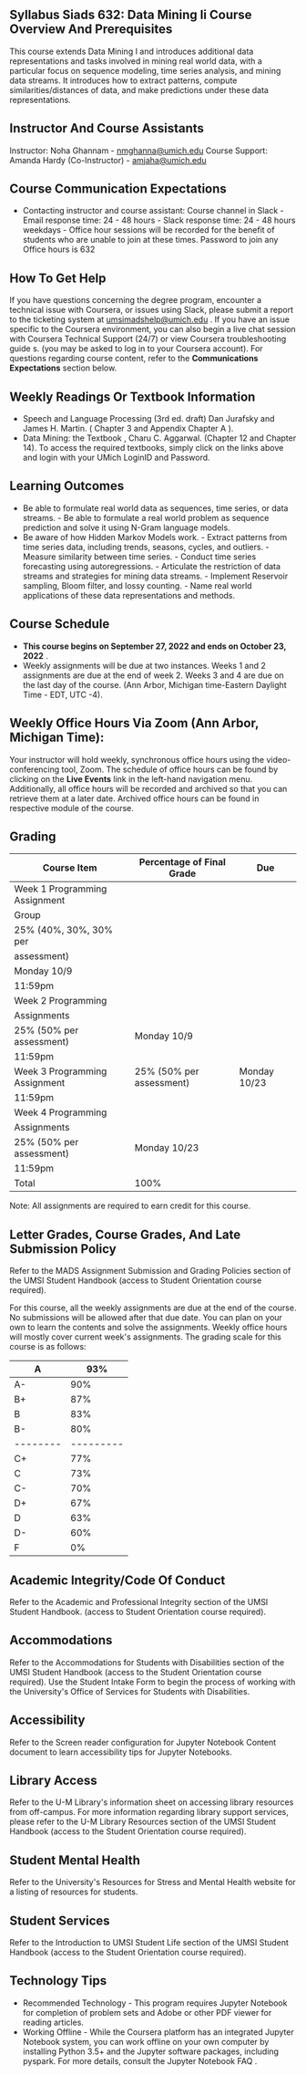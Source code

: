 ## Syllabus Siads 632: Data Mining Ii Course Overview And Prerequisites

This course extends Data Mining I and introduces additional data representations and tasks involved in mining real world data, with a particular focus on sequence modeling, time series analysis, and mining data streams. It introduces how to extract patterns, compute similarities/distances of data, and make predictions under these data representations.

## Instructor And Course Assistants

Instructor: Noha Ghannam - nmghanna@umich.edu Course Support: Amanda Hardy (Co-Instructor) - amjaha@umich.edu

## Course Communication Expectations

- Contacting instructor and course assistant: Course channel in Slack - Email response time: 24 - 48 hours - Slack response time: 24 - 48 hours weekdays - Office hour sessions will be recorded for the benefit of students who are unable to join at
  these times. Password to join any Office hours is 632

## How To Get Help

If you have questions concerning the degree program, encounter a technical issue with Coursera, or issues using Slack, please submit a report to the ticketing system at umsimadshelp@umich.edu . If you have an issue specific to the Coursera environment, you can also begin a live chat session with Coursera Technical Support (24/7) or view Coursera troubleshooting guide s. (you may be asked to log in to your Coursera account). For questions regarding course content, refer to the **Communications Expectations** section below.

## Weekly Readings Or Textbook Information

- Speech and Language Processing (3rd ed. draft) Dan Jurafsky and James H. Martin. (
  Chapter 3 and Appendix Chapter A ).
- Data Mining: the Textbook , Charu C. Aggarwal. (Chapter 12 and Chapter 14).
  To access the required textbooks, simply click on the links above and login with your UMich LoginID and Password.

## Learning Outcomes

- Be able to formulate real world data as sequences, time series, or data streams. - Be able to formulate a real world problem as sequence prediction and solve it using
  N-Gram language models.
- Be aware of how Hidden Markov Models work. - Extract patterns from time series data, including trends, seasons, cycles, and outliers. - Measure similarity between time series. - Conduct time series forecasting using autoregressions. - Articulate the restriction of data streams and strategies for mining data streams. - Implement Reservoir sampling, Bloom filter, and lossy counting. - Name real world applications of these data representations and methods.

## Course Schedule

- **This course begins on September 27, 2022 and ends on October 23, 2022** .
- Weekly assignments will be due at two instances. Weeks 1 and 2 assignments are due
  at the end of week 2. Weeks 3 and 4 are due on the last day of the course. (Ann Arbor,
  Michigan time-Eastern Daylight Time - EDT, UTC -4).

## Weekly Office Hours Via Zoom (Ann Arbor, Michigan Time):

Your instructor will hold weekly, synchronous office hours using the video-conferencing tool, Zoom. The schedule of office hours can be found by clicking on the **Live Events** link in the left-hand navigation menu. Additionally, all office hours will be recorded and archived so that you can retrieve them at a later date. Archived office hours can be found in respective module of the course.

## Grading

| Course Item                   | Percentage of Final Grade | Due          |
| ----------------------------- | ------------------------- | ------------ |
| Week 1 Programming Assignment |                           |              |
| Group                         |                           |              |
| 25% (40%, 30%, 30% per        |                           |              |
| assessment)                   |                           |              |
| Monday 10/9                   |                           |              |
| 11:59pm                       |                           |              |
| Week 2 Programming            |                           |              |
| Assignments                   |                           |              |
| 25% (50% per assessment)      | Monday 10/9               |              |
| 11:59pm                       |                           |              |
| Week 3 Programming Assignment | 25% (50% per assessment)  | Monday 10/23 |
| 11:59pm                       |                           |              |
| Week 4 Programming            |                           |              |
| Assignments                   |                           |              |
| 25% (50% per assessment)      | Monday 10/23              |              |
| 11:59pm                       |                           |              |
| Total                         | 100%                      |              |

Note: All assignments are required to earn credit for this course.

## Letter Grades, Course Grades, And Late Submission Policy

Refer to the MADS Assignment Submission and Grading Policies section of the UMSI Student Handbook (access to Student Orientation course required).

For this course, all the weekly assignments are due at the end of the course. No submissions will be allowed after that due date. You can plan on your own to learn the contents and solve the assignments. Weekly office hours will mostly cover current week's assignments. The grading scale for this course is as follows:

| A        | 93%       |
| -------- | --------- |
| A-       | 90%       |
| B+       | 87%       |
| B        | 83%       |
| B-       | 80%       |
| -------- | --------- |
| C+       | 77%       |
| C        | 73%       |
| C-       | 70%       |
| D+       | 67%       |
| D        | 63%       |
| D-       | 60%       |
| F        | 0%        |

## Academic Integrity/Code Of Conduct

Refer to the Academic and Professional Integrity section of the UMSI Student Handbook. (access to Student Orientation course required).

## Accommodations

Refer to the Accommodations for Students with Disabilities section of the UMSI Student Handbook (access to the Student Orientation course required). Use the Student Intake Form to begin the process of working with the University's Office of Services for Students with Disabilities.

## Accessibility

Refer to the Screen reader configuration for Jupyter Notebook Content document to learn accessibility tips for Jupyter Notebooks.

## Library Access

Refer to the U-M Library's information sheet on accessing library resources from off-campus. For more information regarding library support services, please refer to the U-M Library Resources section of the UMSI Student Handbook (access to the Student Orientation course required).

## Student Mental Health

Refer to the University's Resources for Stress and Mental Health website for a listing of resources for students.

## Student Services

Refer to the Introduction to UMSI Student Life section of the UMSI Student Handbook (access to the Student Orientation course required).

## Technology Tips

- Recommended Technology - This program requires Jupyter Notebook for completion of problem sets and Adobe or
  other PDF viewer for reading articles.
- Working Offline - While the Coursera platform has an integrated Jupyter Notebook system, you can work
  offline on your own computer by installing Python 3.5+ and the Jupyter software packages, including pyspark. For more details, consult the Jupyter Notebook FAQ .
